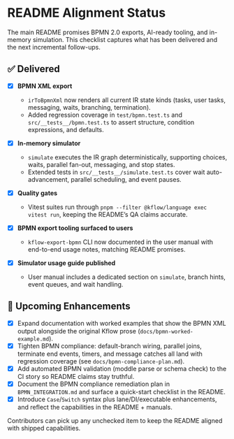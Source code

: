 # README Alignment Status

The main README promises BPMN 2.0 exports, AI-ready tooling, and in-memory simulation. This checklist captures what has been delivered and the next incremental follow-ups.

## ✅ Delivered

- [x] **BPMN XML export**
   - `irToBpmnXml` now renders all current IR state kinds (tasks, user tasks, messaging, waits, branching, termination).
   - Added regression coverage in `test/bpmn.test.ts` and `src/__tests__/bpmn.test.ts` to assert structure, condition expressions, and defaults.

- [x] **In-memory simulator**
   - `simulate` executes the IR graph deterministically, supporting choices, waits, parallel fan-out, messaging, and stop states.
   - Extended tests in `src/__tests__/simulate.test.ts` cover wait auto-advancement, parallel scheduling, and event pauses.

- [x] **Quality gates**
   - Vitest suites run through `pnpm --filter @kflow/language exec vitest run`, keeping the README’s QA claims accurate.
- [x] **BPMN export tooling surfaced to users**
   - `kflow-export-bpmn` CLI now documented in the user manual with end-to-end usage notes, matching README promises.
- [x] **Simulator usage guide published**
   - User manual includes a dedicated section on `simulate`, branch hints, event queues, and wait handling.

## 🔄 Upcoming Enhancements

- [x] Expand documentation with worked examples that show the BPMN XML output alongside the original Kflow prose (`docs/bpmn-worked-example.md`).
- [x] Tighten BPMN compliance: default-branch wiring, parallel joins, terminate end events, timers, and message catches all land with regression coverage (see `docs/bpmn-compliance-plan.md`).
- [x] Add automated BPMN validation (moddle parse or schema check) to the CI story so README claims stay truthful.
- [x] Document the BPMN compliance remediation plan in `BPMN_INTEGRATION.md` and surface a quick-start checklist in the README.
- [x] Introduce `Case`/`Switch` syntax plus lane/DI/executable enhancements, and reflect the capabilities in the README + manuals.

Contributors can pick up any unchecked item to keep the README aligned with shipped capabilities.
